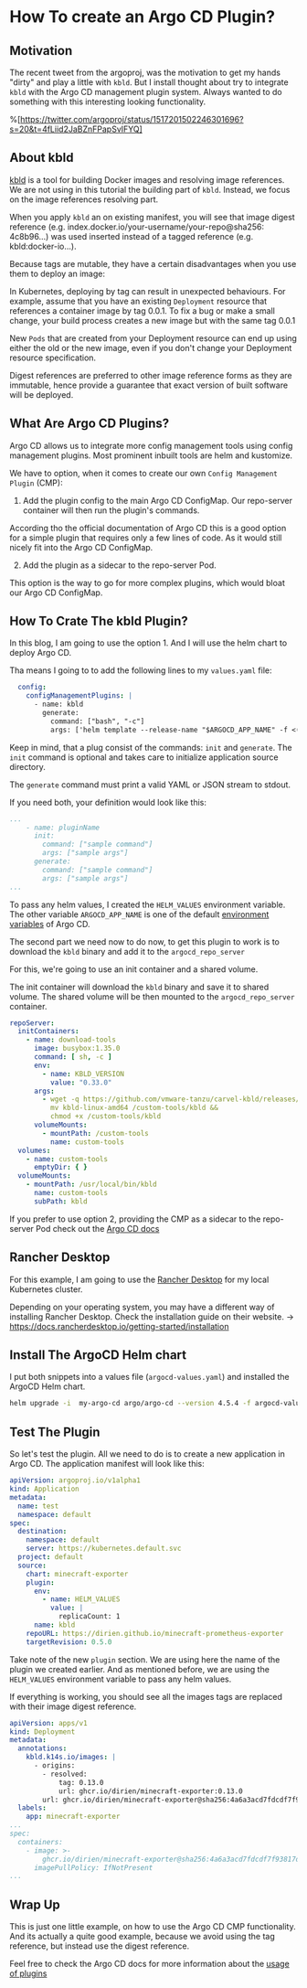 # How To create an Argo CD Plugin? 

## Motivation

The recent tweet from the argoproj, was the motivation to get my hands "dirty" and play a little with `kbld`. But I install thought about try to integrate `kbld` with the Argo CD management plugin system. Always wanted to do something with this interesting looking functionality.

%[https://twitter.com/argoproj/status/1517201502246301696?s=20&t=4fLiid2JaBZnFPapSvIFYQ]

## About kbld

[kbld](https://carvel.dev/kbld/docs/v0.33.0/) is a tool for building Docker images and resolving image references. We are not using in this tutorial the building part of `kbld`. Instead, we focus on the image references resolving part.

When you apply `kbld` an on existing manifest, you will see that image digest reference (e.g.
index.docker.io/your-username/your-repo@sha256:
4c8b96...) was used inserted instead of a tagged reference (e.g. kbld:docker-io...).

Because tags are mutable, they have a certain disadvantages when you use them to deploy an image:

In Kubernetes, deploying by tag can result in unexpected behaviours. For example, assume that you have an existing `Deployment` resource that references a container image by tag 0.0.1. To fix a bug or make a small change, your build process creates a new image but with the same tag 0.0.1

New `Pods` that are created from your Deployment resource can end up using either the old or the new image, even if you don't change your Deployment resource specification.

Digest references are preferred to other image reference forms as they are immutable, hence provide a guarantee that exact version of built software will be deployed.

## What Are Argo CD Plugins?

Argo CD allows us to integrate more config management tools using config management plugins. Most prominent inbuilt tools are helm and kustomize.

We have to option, when it comes to create our own `Config Management Plugin` (CMP):

1. Add the plugin config to the main Argo CD ConfigMap. Our repo-server container will then run the plugin's commands.

According tho the official documentation of Argo CD this is a good option for a simple plugin that requires only a few lines of code. As it would still nicely fit into the Argo CD ConfigMap.

2. Add the plugin as a sidecar to the repo-server Pod.

This option is the way to go for more complex plugins, which would bloat our Argo CD ConfigMap.

## How To Crate The kbld Plugin?

In this blog, I am going to use the option 1. And I will use the helm chart to deploy Argo CD.

Tha means I going to to add the following lines to my `values.yaml` file:

```yaml
  config:
    configManagementPlugins: |
      - name: kbld
        generate:                 
          command: ["bash", "-c"]
          args: ['helm template --release-name "$ARGOCD_APP_NAME" -f <(echo "$HELM_VALUES") . > kbld.yaml && kbld -f kbld.yaml >> final.yaml && cat final.yaml']
```
Keep in mind, that a plug consist of the commands: `init` and `generate`. The `init` command is optional and takes care to initialize application source directory.

The `generate` command must print a valid YAML or JSON stream to stdout.

If you need both, your definition would look like this:

```yaml
...
    - name: pluginName
      init:                        
        command: ["sample command"]
        args: ["sample args"]
      generate:                     
        command: ["sample command"]
        args: ["sample args"]
...
```

To pass any helm values, I created the `HELM_VALUES` environment variable. The other variable `ARGOCD_APP_NAME` is one of the default [environment variables](https://argo-cd.readthedocs.io/en/stable/user-guide/build-environment/) of Argo CD.

The second part we need now to do now, to get this plugin to work is to download the `kbld` binary and add it to the `argocd_repo_server`

For this, we're going to use an init container and a shared volume.

The init container will download the `kbld` binary and save it to shared volume. The shared volume will be then mounted to the `argocd_repo_server` container.

```yaml
repoServer:
  initContainers:
    - name: download-tools
      image: busybox:1.35.0
      command: [ sh, -c ]
      env:
        - name: KBLD_VERSION
          value: "0.33.0"
      args:
        - wget -q https://github.com/vmware-tanzu/carvel-kbld/releases/download/v${KBLD_VERSION}/kbld-linux-amd64 &&
          mv kbld-linux-amd64 /custom-tools/kbld &&
          chmod +x /custom-tools/kbld
      volumeMounts:
        - mountPath: /custom-tools
          name: custom-tools
  volumes:
    - name: custom-tools
      emptyDir: { }
  volumeMounts:
    - mountPath: /usr/local/bin/kbld
      name: custom-tools
      subPath: kbld
```

If you prefer to use option 2, providing the CMP as a sidecar to the repo-server Pod check out the [Argo CD docs](https://argo-cd.readthedocs.io/en/stable/user-guide/config-management-plugins/#option-2-configure-plugin-via-sidecar)

## Rancher Desktop

For this example, I am going to use the [Rancher Desktop](https://rancherdesktop.io/) for my local Kubernetes cluster.

Depending on your operating system, you may have a different way of installing Rancher Desktop. Check the installation guide on their website. -> https://docs.rancherdesktop.io/getting-started/installation

## Install The ArgoCD Helm chart

I put both snippets into a values file (`argocd-values.yaml`) and installed the ArgoCD Helm chart.

```bash
helm upgrade -i  my-argo-cd argo/argo-cd --version 4.5.4 -f argocd-values.yaml
```

## Test The Plugin

So let's test the plugin. All we need to do is to create a new application in Argo CD. The application manifest will look like this:

```yaml
apiVersion: argoproj.io/v1alpha1
kind: Application
metadata:
  name: test
  namespace: default
spec:
  destination:
    namespace: default
    server: https://kubernetes.default.svc
  project: default
  source:
    chart: minecraft-exporter
    plugin:
      env:
        - name: HELM_VALUES
          value: |
            replicaCount: 1
      name: kbld
    repoURL: https://dirien.github.io/minecraft-prometheus-exporter
    targetRevision: 0.5.0
```

Take note of the new `plugin` section. We are using here the name of the plugin we created earlier. And as mentioned before, we are using the `HELM_VALUES` environment variable to pass any helm values.

If everything is working, you should see  all the images tags are replaced with their image digest reference.

```yaml
apiVersion: apps/v1
kind: Deployment
metadata:
  annotations:
    kbld.k14s.io/images: |
      - origins:
        - resolved:
            tag: 0.13.0
            url: ghcr.io/dirien/minecraft-exporter:0.13.0
        url: ghcr.io/dirien/minecraft-exporter@sha256:4a6a3acd7fdcdf7f93817dcba54b2928aa02b33b132b44ddcc608f693f8e8723
  labels:
    app: minecraft-exporter
...
spec:
  containers:
    - image: >-
        ghcr.io/dirien/minecraft-exporter@sha256:4a6a3acd7fdcdf7f93817dcba54b2928aa02b33b132b44ddcc608f693f8e8723
      imagePullPolicy: IfNotPresent
...
```

## Wrap Up

This is just one little example, on how to use the Argo CD CMP functionality. And its actually a quite good example, because we avoid using the tag reference, but instead use the digest reference.

Feel free to check the Argo CD docs for more information about the [usage of plugins](https://argo-cd.readthedocs.io/en/stable/user-guide/config-management-plugins/#plugins)
